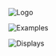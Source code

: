 ![Logo](https://user-images.githubusercontent.com/61280817/210247630-11bec521-73bf-48ab-873b-4c144f4bfbc4.png)

![Examples](https://user-images.githubusercontent.com/61280817/210247682-669654ec-5b87-4209-aadc-58d7486d27c7.png)

![Displays](https://user-images.githubusercontent.com/61280817/210307895-1222a5d7-a69e-431f-93b3-36e8fb358095.png)
